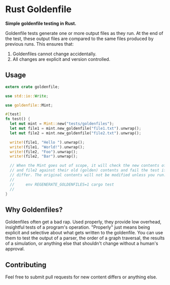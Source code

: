 # Rust Goldenfile

**Simple goldenfile testing in Rust.**

Goldenfile tests generate one or more output files as they run. At the end of the test, these output files are compared to the same files produced by previous runs. This ensures that:

  1. Goldenfiles cannot change accidentally.
  2. All changes are explicit and version controlled.

## Usage

```rust
extern crate goldenfile;

use std::io::Write;

use goldenfile::Mint;

#[test]
fn test() {
  let mut mint = Mint::new("tests/goldenfiles");
  let mut file1 = mint.new_goldenfile("file1.txt").unwrap();
  let mut file2 = mint.new_goldenfile("file2.txt").unwrap();

  write!(file1, "Hello ").unwrap();
  write!(file1, "World!").unwrap();
  write!(file2, "Foo").unwrap();
  write!(file2, "Bar").unwrap();

  // When the Mint goes out of scope, it will check the new contents of file1
  // and file2 against their old (golden) contents and fail the test if they
  // differ. The original contents will not be modified unless you run:
  //
  //     env REGENERATE_GOLDENFILES=1 cargo test
  //
}
```

## Why Goldenfiles?

Goldenfiles often get a bad rap. Used properly, they provide low overhead, insightful tests of a program's operation. "Properly" just means being explicit and selective about what gets written to the goldenfile. You can use them to test the output of a parser, the order of a graph traversal, the results of a simulation, or anything else that shouldn't change without a human's approval.

## Contributing

Feel free to submit pull requests for new content differs or anything else.
